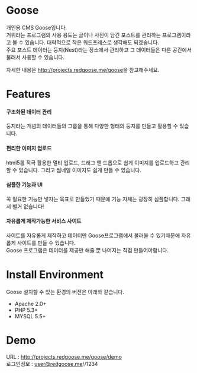 Goose
=====

개인용 CMS Goose입니다.  
거위라는 프로그램의 사용 용도는 글이나 사진이 담긴 포스트를 관리하는 프로그램이라고 볼 수 있습니다. 대략적으로 작은 워드프레스로 생각해도 되겠습니다.  
주요 포스트 데이터는 둥지(Nest)라는 장소에서 관리하고 그 데이터들은 다른 공간에서 불러서 사용할 수 있습니다.

자세한 내용은 <http://projects.redgoose.me/goose>을 참고해주세요.


Features
=====
#### 구조화된 데이터 관리
둥지라는 개념의 데이터들의 그룹을 통해 다양한 형태의 둥지를 만들고 활용할 수 있습니다.

#### 편리한 이미지 업로드
html5를 적극 활용한 멀티 업로드, 드래그 앤 드롭으로 쉽게 이미지를 업로드하고 관리할 수 있습니다. 그리고 썸네일 이미지도 쉽게 만들 수 있습니다.

#### 심플한 기능과 UI
꼭 필요한 기능만 넣자는 목표로 만들었기 때문에 기능 자체는 굉장히 심플합니다. 그래서 별거 없습니다!

#### 자유롭게 제작가능한 서비스 사이트
사이트를 자유롭게 제작하고 데이터만 Goose프로그램에서 불러올 수 있기때문에 자유롭게 사이트를 만들 수 있습니다.  
Goose 프로그램은 데이터를 제공만 해줄 뿐 나머지는 직접 만들어야합니다.


Install Environment
=====
Goose 설치할 수 있는 환경의 버전은 아래와 같습니다.

* Apache 2.0+
* PHP 5.3+
* MYSQL 5.5+


Demo
=====
URL : <http://projects.redgoose.me/goose/demo>  
로그인정보 : user@redgoose.me//1234
